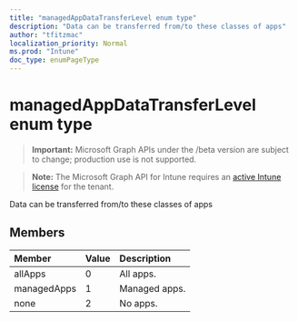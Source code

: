 ```yaml
---
title: "managedAppDataTransferLevel enum type"
description: "Data can be transferred from/to these classes of apps"
author: "tfitzmac"
localization_priority: Normal
ms.prod: "Intune"
doc_type: enumPageType
---
```


# managedAppDataTransferLevel enum type

> **Important:** Microsoft Graph APIs under the /beta version are subject to change; production use is not supported.

> **Note:** The Microsoft Graph API for Intune requires an [active Intune license](https://go.microsoft.com/fwlink/?linkid=839381) for the tenant.

Data can be transferred from/to these classes of apps

## Members
|Member|Value|Description|
|:---|:---|:---|
|allApps|0|All apps.|
|managedApps|1|Managed apps.|
|none|2|No apps.|




